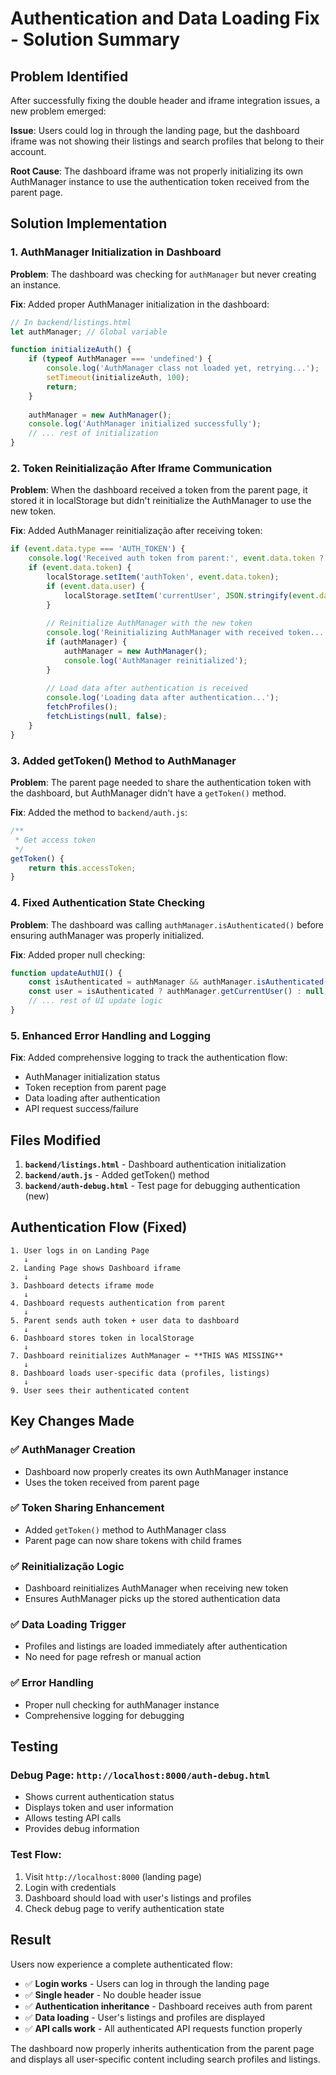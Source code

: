 # Authentication and Data Loading Fix - Solution Summary

## Problem Identified

After successfully fixing the double header and iframe integration issues, a new problem emerged:

**Issue**: Users could log in through the landing page, but the dashboard iframe was not showing their listings and search profiles that belong to their account.

**Root Cause**: The dashboard iframe was not properly initializing its own AuthManager instance to use the authentication token received from the parent page.

## Solution Implementation

### 1. **AuthManager Initialization in Dashboard**

**Problem**: The dashboard was checking for `authManager` but never creating an instance.

**Fix**: Added proper AuthManager initialization in the dashboard:

```javascript
// In backend/listings.html
let authManager; // Global variable

function initializeAuth() {
    if (typeof AuthManager === 'undefined') {
        console.log('AuthManager class not loaded yet, retrying...');
        setTimeout(initializeAuth, 100);
        return;
    }
    
    authManager = new AuthManager();
    console.log('AuthManager initialized successfully');
    // ... rest of initialization
}
```

### 2. **Token Reinitialização After Iframe Communication**

**Problem**: When the dashboard received a token from the parent page, it stored it in localStorage but didn't reinitialize the AuthManager to use the new token.

**Fix**: Added AuthManager reinitialização after receiving token:

```javascript
if (event.data.type === 'AUTH_TOKEN') {
    console.log('Received auth token from parent:', event.data.token ? 'present' : 'missing');
    if (event.data.token) {
        localStorage.setItem('authToken', event.data.token);
        if (event.data.user) {
            localStorage.setItem('currentUser', JSON.stringify(event.data.user));
        }
        
        // Reinitialize AuthManager with the new token
        console.log('Reinitializing AuthManager with received token...');
        if (authManager) {
            authManager = new AuthManager();
            console.log('AuthManager reinitialized');
        }
        
        // Load data after authentication is received
        console.log('Loading data after authentication...');
        fetchProfiles();
        fetchListings(null, false);
    }
}
```

### 3. **Added getToken() Method to AuthManager**

**Problem**: The parent page needed to share the authentication token with the dashboard, but AuthManager didn't have a `getToken()` method.

**Fix**: Added the method to `backend/auth.js`:

```javascript
/**
 * Get access token
 */
getToken() {
    return this.accessToken;
}
```

### 4. **Fixed Authentication State Checking**

**Problem**: The dashboard was calling `authManager.isAuthenticated()` before ensuring authManager was properly initialized.

**Fix**: Added proper null checking:

```javascript
function updateAuthUI() {
    const isAuthenticated = authManager && authManager.isAuthenticated();
    const user = isAuthenticated ? authManager.getCurrentUser() : null;
    // ... rest of UI update logic
}
```

### 5. **Enhanced Error Handling and Logging**

**Fix**: Added comprehensive logging to track the authentication flow:

- AuthManager initialization status
- Token reception from parent page
- Data loading after authentication
- API request success/failure

## Files Modified

1. **`backend/listings.html`** - Dashboard authentication initialization
2. **`backend/auth.js`** - Added getToken() method
3. **`backend/auth-debug.html`** - Test page for debugging authentication (new)

## Authentication Flow (Fixed)

```
1. User logs in on Landing Page
   ↓
2. Landing Page shows Dashboard iframe
   ↓
3. Dashboard detects iframe mode
   ↓
4. Dashboard requests authentication from parent
   ↓
5. Parent sends auth token + user data to dashboard
   ↓
6. Dashboard stores token in localStorage
   ↓
7. Dashboard reinitializes AuthManager ← **THIS WAS MISSING**
   ↓
8. Dashboard loads user-specific data (profiles, listings)
   ↓
9. User sees their authenticated content
```

## Key Changes Made

### ✅ **AuthManager Creation**
- Dashboard now properly creates its own AuthManager instance
- Uses the token received from parent page

### ✅ **Token Sharing Enhancement** 
- Added `getToken()` method to AuthManager class
- Parent page can now share tokens with child frames

### ✅ **Reinitialização Logic**
- Dashboard reinitializes AuthManager when receiving new token
- Ensures AuthManager picks up the stored authentication data

### ✅ **Data Loading Trigger**
- Profiles and listings are loaded immediately after authentication
- No need for page refresh or manual action

### ✅ **Error Handling**
- Proper null checking for authManager instance
- Comprehensive logging for debugging

## Testing

### **Debug Page**: `http://localhost:8000/auth-debug.html`
- Shows current authentication status
- Displays token and user information
- Allows testing API calls
- Provides debug information

### **Test Flow**:
1. Visit `http://localhost:8000` (landing page)
2. Login with credentials
3. Dashboard should load with user's listings and profiles
4. Check debug page to verify authentication state

## Result

Users now experience a complete authenticated flow:

- ✅ **Login works** - Users can log in through the landing page
- ✅ **Single header** - No double header issue
- ✅ **Authentication inheritance** - Dashboard receives auth from parent
- ✅ **Data loading** - User's listings and profiles are displayed
- ✅ **API calls work** - All authenticated API requests function properly

The dashboard now properly inherits authentication from the parent page and displays all user-specific content including search profiles and listings.
